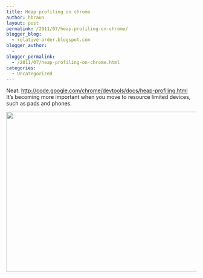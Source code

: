 ```yaml
---
title: Heap profiling on chrome
author: hbraun
layout: post
permalink: /2011/07/heap-profiling-on-chrome/
blogger_blog:
  - relative-order.blogspot.com
blogger_author:
  - 
blogger_permalink:
  - /2011/07/heap-profiling-on-chrome.html
categories:
  - Uncategorized
---
```

Neat: <http://code.google.com/chrome/devtools/docs/heap-profiling.html>  
It&#8217;s becoming more important when you move to resource limited devices, such as pads and phones.

<a onblur="try {parent.deselectBloggerImageGracefully();} catch(e) {}" href="http://code.google.com/chrome/devtools/docs/heap-profiling-files/snapshot_memory.png"><img style="display:block; margin:0px auto 10px; text-align:center;cursor:pointer; cursor:hand;width: 780px; height: 425px;" src="http://code.google.com/chrome/devtools/docs/heap-profiling-files/snapshot_memory.png" border="0" alt="" /></a>